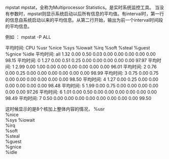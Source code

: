 mpstat mpstat，全称为Multiprocessor Statistics。是实时系统监控工具。
当没有参数时，mpstat则显示系统启动以后所有信息的平均值。有interval时，第一行的信息自系统启动以来的平均信息。从第二行开始，输出为前一个interval时间段的平均信息。


例如 ：
mpstat -P ALL 

平均时间:  CPU    %usr   %nice    %sys %iowait    %irq   %soft  %steal  %guest  %gnice   %idle
平均时间:  all    1.32    0.00    0.50    0.03    0.00    0.00    0.00    0.00    0.00   98.15
平均时间:    0    1.27    0.00    0.51    0.25    0.00    0.00    0.00    0.00    0.00   97.97
平均时间:    1    2.99    0.00    1.00    0.00    0.00    0.00    0.00    0.00    0.00   96.01
平均时间:    2    0.76    0.00    0.25    0.00    0.00    0.00    0.00    0.00    0.00   98.99
平均时间:    3    0.75    0.00    0.75    0.00    0.00    0.00    0.00    0.00    0.00   98.50
平均时间:    4    1.27    0.00    0.25    0.00    0.00    0.00    0.00    0.00    0.00   98.48
平均时间:    5    1.99    0.00    0.75    0.00    0.00    0.00    0.00    0.00    0.00   97.26
平均时间:    6    1.01    0.00    0.50    0.00    0.00    0.00    0.00    0.00    0.00   98.49
平均时间:    7    0.50    0.00    0.00    0.00    0.00    0.00    0.00    0.00    0.00   99.50


这时候显示的是8个核加上整体内容的情况，
%usr   
%nice    
%sys 
%iowait    
%irq   
%soft  
%steal  
%guest  
%gnice   
%idle
